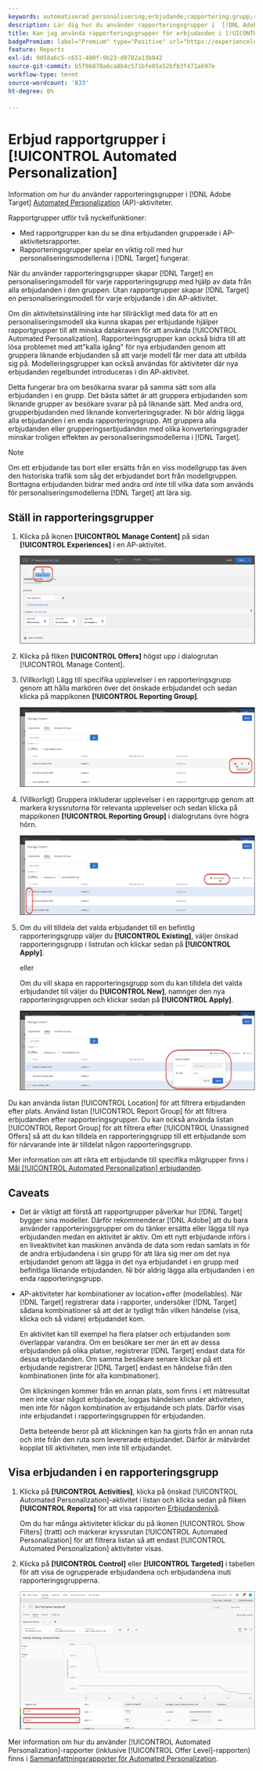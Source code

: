 ```yaml
---
keywords: automatiserad personalisering;erbjudande;rapportering;grupp;rapporteringsgrupp;ap
description: Lär dig hur du använder rapporteringsgrupper i  [!DNL Adobe Target] [!UICONTROL Automated Personalization] aktiviteter.
title: Kan jag använda rapporteringsgrupper för erbjudanden i [!UICONTROL Automated Personalization] aktiviteter?
badgePremium: label="Premium" type="Positive" url="https://experienceleague.adobe.com/docs/target/using/introduction/intro.html?lang=en#premium newtab=true" tooltip="Se vad som ingår i Target Premium."
feature: Reports
exl-id: 9058a6c5-c651-480f-9b23-d0782a13b042
source-git-commit: b5f06878a6ca8b4c571bfe05a52bfb3f471a697e
workflow-type: tm+mt
source-wordcount: '833'
ht-degree: 0%

---
```


# Erbjud rapportgrupper i [!UICONTROL Automated Personalization]

Information om hur du använder rapporteringsgrupper i [!DNL Adobe Target] [Automated Personalization](/help/main/c-activities/t-automated-personalization/automated-personalization.md) (AP)-aktiviteter.

Rapportgrupper utför två nyckelfunktioner:

* Med rapportgrupper kan du se dina erbjudanden grupperade i AP-aktivitetsrapporter.
* Rapporteringsgrupper spelar en viktig roll med hur personaliseringsmodellerna i [!DNL Target] fungerar.

När du använder rapporteringsgrupper skapar [!DNL Target] en personaliseringsmodell för varje rapporteringsgrupp med hjälp av data från alla erbjudanden i den gruppen. Utan rapportgrupper skapar [!DNL Target] en personaliseringsmodell för varje erbjudande i din AP-aktivitet.

Om din aktivitetsinställning inte har tillräckligt med data för att en personaliseringsmodell ska kunna skapas per erbjudande hjälper rapportgrupper till att minska datakraven för att använda [!UICONTROL Automated Personalization]. Rapporteringsgrupper kan också bidra till att lösa problemet med att&quot;kalla igång&quot; för nya erbjudanden genom att gruppera liknande erbjudanden så att varje modell får mer data att utbilda sig på. Modelleringsgrupper kan också användas för aktiviteter där nya erbjudanden regelbundet introduceras i din AP-aktivitet.

Detta fungerar bra om besökarna svarar på samma sätt som alla erbjudanden i en grupp. Det bästa sättet är att gruppera erbjudanden som liknande grupper av besökare svarar på på liknande sätt. Med andra ord, grupperbjudanden med liknande konverteringsgrader. Ni bör aldrig lägga alla erbjudanden i en enda rapporteringsgrupp. Att gruppera alla erbjudanden eller grupperingserbjudanden med olika konverteringsgrader minskar troligen effekten av personaliseringsmodellerna i [!DNL Target].

>[!NOTE]
>
>Om ett erbjudande tas bort eller ersätts från en viss modellgrupp tas även den historiska trafik som såg det erbjudandet bort från modellgruppen. Borttagna erbjudanden bidrar med andra ord inte till vilka data som används för personaliseringsmodellerna [!DNL Target] att lära sig.

## Ställ in rapporteringsgrupper

1. Klicka på ikonen **[!UICONTROL Manage Content]** på sidan **[!UICONTROL Experiences]** i en AP-aktivitet.

   ![Ikonen Hantera innehåll](/help/main/c-reports/assets/ap_manage_content.png)

1. Klicka på fliken **[!UICONTROL Offers]** högst upp i dialogrutan [!UICONTROL Manage Content].
1. (Villkorligt) Lägg till specifika upplevelser i en rapporteringsgrupp genom att hålla markören över det önskade erbjudandet och sedan klicka på mappikonen **[!UICONTROL Reporting Group]**.

   ![Ikon för rapportgrupp](/help/main/c-reports/assets/ap_manage_content_2.png)

1. (Villkorligt) Gruppera inkluderar upplevelser i en rapportgrupp genom att markera kryssrutorna för relevanta upplevelser och sedan klicka på mappikonen **[!UICONTROL Reporting Group]** i dialogrutans övre högra hörn.

   ![Ikon för rapportgrupp](/help/main/c-reports/assets/ap_manage_content_3.png)

1. Om du vill tilldela det valda erbjudandet till en befintlig rapporteringsgrupp väljer du **[!UICONTROL Existing]**, väljer önskad rapporteringsgrupp i listrutan och klickar sedan på **[!UICONTROL Apply]**.

   eller

   Om du vill skapa en rapporteringsgrupp som du kan tilldela det valda erbjudandet till väljer du **[!UICONTROL New]**, namnger den nya rapporteringsgruppen och klickar sedan på **[!UICONTROL Apply]**.

   ![Ny ikon för att skapa en ny rapporteringsgrupp](/help/main/c-reports/assets/ap_reporting_groups.png)

Du kan använda listan [!UICONTROL Location] för att filtrera erbjudanden efter plats. Använd listan [!UICONTROL Report Group] för att filtrera erbjudanden efter rapporteringsgrupper. Du kan också använda listan [!UICONTROL Report Group] för att filtrera efter [!UICONTROL Unassigned Offers] så att du kan tilldela en rapporteringsgrupp till ett erbjudande som för närvarande inte är tilldelat någon rapporteringsgrupp.

Mer information om att rikta ett erbjudande till specifika målgrupper finns i [Mål [!UICONTROL Automated Personalization] erbjudanden](/help/main/c-activities/t-automated-personalization/ap-target-offers.md#task_F207ED7A41B84FD39BB6FCBFABF4B23E).

## Caveats

* Det är viktigt att förstå att rapportgrupper påverkar hur [!DNL Target] bygger sina modeller. Därför rekommenderar [!DNL Adobe] att du bara använder rapporteringsgrupper om du tänker ersätta eller lägga till nya erbjudanden medan en aktivitet är aktiv. Om ett nytt erbjudande införs i en liveaktivitet kan maskinen använda de data som redan samlats in för de andra erbjudandena i sin grupp för att lära sig mer om det nya erbjudandet genom att lägga in det nya erbjudandet i en grupp med befintliga liknande erbjudanden. Ni bör aldrig lägga alla erbjudanden i en enda rapporteringsgrupp.

* AP-aktiviteter har kombinationer av location+offer (modellables). När [!DNL Target] registrerar data i rapporter, undersöker [!DNL Target] sådana kombinationer så att det är tydligt från vilken händelse (visa, klicka och så vidare) erbjudandet kom.

  En aktivitet kan till exempel ha flera platser och erbjudanden som överlappar varandra. Om en besökare ser mer än ett av dessa erbjudanden på olika platser, registrerar [!DNL Target] endast data för dessa erbjudanden. Om samma besökare senare klickar på ett erbjudande registrerar [!DNL Target] endast en händelse från den kombinationen (inte för alla kombinationer).

  Om klickningen kommer från en annan plats, som finns i ett mätresultat men inte visar något erbjudande, loggas händelsen under aktiviteten, men inte för någon kombination av erbjudande och plats. Därför visas inte erbjudandet i rapporteringsgruppen för erbjudanden.

  Detta beteende beror på att klickningen kan ha gjorts från en annan ruta och inte från den ruta som levererade erbjudandet. Därför är mätvärdet kopplat till aktiviteten, men inte till erbjudandet.

## Visa erbjudanden i en rapporteringsgrupp

1. Klicka på **[!UICONTROL Activities]**, klicka på önskad [!UICONTROL Automated Personalization]-aktivitet i listan och klicka sedan på fliken **[!UICONTROL Reports]** för att visa rapporten [Erbjudandenivå](/help/main/c-reports/personalization-reports/reports-ap.md).

   Om du har många aktiviteter klickar du på ikonen [!UICONTROL Show Filters] (tratt) och markerar kryssrutan [!UICONTROL Automated Personalization] för att filtrera listan så att endast [!UICONTROL Automated Personalization] aktiviteter visas.

1. Klicka på **[!UICONTROL Control]** eller **[!UICONTROL Targeted]** i tabellen för att visa de ogrupperade erbjudandena och erbjudandena inuti rapporteringsgrupperna.

   ![Erbjudandegrupper: Kontroll och målinriktning](/help/main/c-reports/c-report-settings/assets/offer-groups.png)

Mer information om hur du använder [!UICONTROL Automated Personalization]-rapporter (inklusive [!UICONTROL Offer Level]-rapporten) finns i [Sammanfattningsrapporter för Automated Personalization](/help/main/c-reports/personalization-reports/reports-ap.md).


